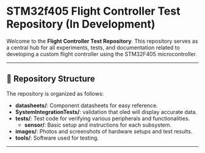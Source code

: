# STM32f405 Flight Controller Test Repository (In Development) 

Welcome to the **Flight Controller Test Repository**. This repository serves as a central hub for all experiments, tests, and documentation related to developing a custom flight controller using the STM32F405 microcontroller.

---

## 📁 Repository Structure

The repository is organized as follows:

- **datasheets/**: Component datasheets for easy reference.
- **SystemIntegrationTests/**: validation that oled will display accurate data.
- **tests/**: Test code for verifying various peripherals and functionalities.
  - **sensor/**: Basic setup and instructions for each subsystem.
- **images/**: Photos and screenshots of hardware setups and test results.
- **tools/**: Software used for testing.

---
